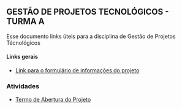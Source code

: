 ## GESTÃO DE PROJETOS TECNOLÓGICOS - TURMA A

Esse documento links úteis para a disciplina de Gestão de Projetos Técnológicos

#### Links gerais
- [Link para o formulário de informações do projeto](https://forms.gle/6FYnswDrG8jQ95Ly8)

### Atividades
- [Termo de Abertura do Projeto](https://docs.google.com/document/d/1KHxIIk8rwePVvjbybt8u-1mU5BGDDoq4/edit?usp=sharing&rtpof=true&sd=true)
